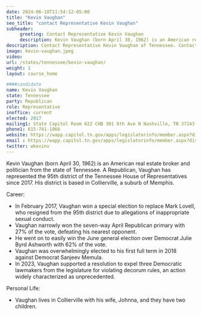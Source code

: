```yaml
---
date: 2024-06-18T11:54:12-05:00
title: "Kevin Vaughan"
seo_title: "contact Representative Kevin Vaughan"
subheader:
     greeting: Contact Representative Kevin Vaughan
     description: Kevin Vaughan (born April 30, 1962) is an American real estate broker and politician from the state of Tennessee. A Republican, Vaughan has represented the 95th district of the Tennessee House of Representatives since 2017.
description: Contact Representative Kevin Vaughan of Tennessee. Contact information for Kevin Vaughan includes email address, phone number, and mailing address.
image: kevin-vaughan.jpeg
video:
url: /states/tennessee/kevin-vaughan/
weight: 1
layout: course_home

####candidate
name: Kevin Vaughan
state: Tennessee
party: Republican
role: Representative
inoffice: current
elected: 2017
mailing1: State Capitol Room 622 CHB 301 6th Ave N Nashville, TN 37243
phone1: 615-741-1866
website: https://wapp.capitol.tn.gov/apps/legislatorinfo/member.aspx?district=H95/
email : https://wapp.capitol.tn.gov/apps/legislatorinfo/member.aspx?district=H95/
twitter: wkevinv
---
```

Kevin Vaughan (born April 30, 1962) is an American real estate broker and politician from the state of Tennessee. A Republican, Vaughan has represented the 95th district of the Tennessee House of Representatives since 2017. His district is based in Collierville, a suburb of Memphis.

Career:
- In February 2017, Vaughan won a special election to replace Mark Lovell, who resigned from the 95th district due to allegations of inappropriate sexual conduct.
- Vaughan narrowly won the seven-way April Republican primary with 27% of the vote, defeating his nearest opponent.
- He went on to easily win the June general election over Democrat Julie Byrd Ashworth with 62% of the vote.
- Vaughan was overwhelmingly elected to his first full term in 2018 against Democrat Sanjeev Memula.
- In 2023, Vaughan supported a resolution to expel three Democratic lawmakers from the legislature for violating decorum rules, an action widely characterized as unprecedented.

Personal Life:
- Vaughan lives in Collierville with his wife, Johnna, and they have two children.

